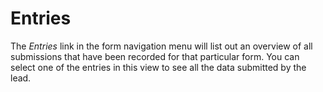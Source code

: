 # Entries

The *Entries* link in the form navigation menu will list out an overview of all submissions that have been recorded for that particular form. You can select one of the entries in this view to see all the data submitted by the lead.
